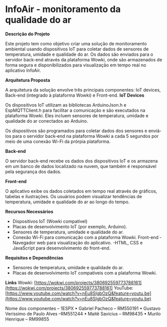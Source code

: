 # InfoAir - monitoramento da qualidade do ar


**Descrição do Projeto**

Este projeto tem como objetivo criar uma solução de monitoramento ambiental usando dispositivos IoT para coletar dados de sensores de temperatura, umidade e qualidade do ar. Os dados são enviados para o servidor back-end através da plataforma Wowki, onde são armazenados de forma segura e disponibilizados para visualização em tempo real no aplicativo InfoAir.

**Arquitetura Proposta**

A arquitetura da solução envolve três principais componentes: IoT devices, Back-end (integrado à plataforma Wowki) e Front-end.
**IoT Devices**

Os dispositivos IoT utilizam as bibliotecas ArduinoJson.h e EspMQTTClient.h para facilitar a comunicação e são executados na plataforma Wowki. Eles incluem sensores de temperatura, umidade e qualidade do ar conectados ao Arduino.

Os dispositivos são programados para coletar dados dos sensores e enviá-los para o servidor back-end na plataforma Wowki a cada 5 segundos por meio de uma conexão Wi-Fi da prórpia plataforma.

**Back-end**


O servidor back-end recebe os dados dos dispositivos IoT e os armazena em um banco de dados localizado na nuvem, que também é responsável pela segurança dos dados.

**Front-end**


O aplicativo exibe os dados coletados em tempo real através de gráficos, tabelas e ilustrações.
Os usuários podem visualizar tendências de temperatura, umidade e qualidade do ar ao longo do tempo.

**Recursos Necessários**

- Dispositivos IoT (Wowki compatível)
- Placas de desenvolvimento IoT (por exemplo, Arduino).
- Sensores de temperatura, umidade e qualidade do ar.
- Conexão Wi-Fi para comunicação com a plataforma Wowki.
Front-end
-Navegador web para visualização do aplicativo.
-HTML, CSS e JavaScript para desenvolvimento do front-end.


**Requisitos e Dependências**
- Sensores de temperatura, umidade e qualidade do ar.
- Placas de desenvolvimento IoT compatíveis com a plataforma Wowki.

**Links**
Wowki: [https://wokwi.com/projects/380692559773788161](https://wokwi.com/projects/380692559773788161)
YouTube: [https://www.youtube.com/watch?v=nEu8SIgbOzQ&feature=youtu.be](https://www.youtube.com/watch?v=nEu8SIgbOzQ&feature=youtu.be)

Nome dos componentes – 1ESPX
• Gabriel Pacheco – RM550191
• Gustavo Veríssimo de Paulo Alves –RM551244
• Maitê Savicius – RM98435
• Murilo Henrique – RM99855
